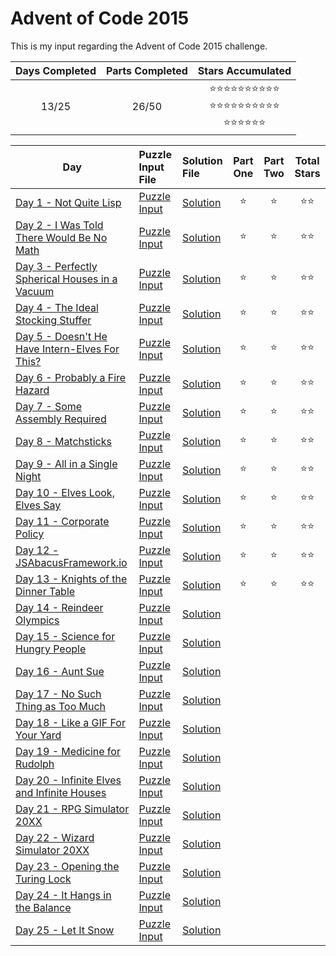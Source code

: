 # Advent of Code 2015
This is my input regarding the Advent of Code 2015 challenge.

<!-- Mark done as :star: -->

| Days Completed | Parts Completed | Stars Accumulated |
| :------------: | :-------------: | :---------------: |
| 13/25          | 26/50           | :star::star::star::star::star::star::star::star::star::star:<br>:star::star::star::star::star::star::star::star::star::star:<br>:star::star::star::star::star::star: |

| Day                                                     | Puzzle Input File         | Solution File           | Part One | Part Two | Total Stars   |
| ------------------------------------------------------- | :------------------------ | :---------------------- | :------: | :------: | :-----------: |
| [Day 1 - Not Quite Lisp][DAY_1]                         | [Puzzle Input][PUZZLE_1]  | [Solution][SOLUTION_1]  | :star:   | :star:   | :star::star:  |
| [Day 2 - I Was Told There Would Be No Math][DAY_2]      | [Puzzle Input][PUZZLE_2]  | [Solution][SOLUTION_2]  | :star:   | :star:   | :star::star:  |
| [Day 3 - Perfectly Spherical Houses in a Vacuum][DAY_3] | [Puzzle Input][PUZZLE_3]  | [Solution][SOLUTION_3]  | :star:   | :star:   | :star::star:  |
| [Day 4 - The Ideal Stocking Stuffer][DAY_4]             | [Puzzle Input][PUZZLE_4]  | [Solution][SOLUTION_4]  | :star:   | :star:   | :star::star:  |
| [Day 5 - Doesn't He Have Intern-Elves For This?][DAY_5] | [Puzzle Input][PUZZLE_5]  | [Solution][SOLUTION_5]  | :star:   | :star:   | :star::star:  |
| [Day 6 - Probably a Fire Hazard][DAY_6]                 | [Puzzle Input][PUZZLE_6]  | [Solution][SOLUTION_6]  | :star:   | :star:   | :star::star:  |
| [Day 7 - Some Assembly Required][DAY_7]                 | [Puzzle Input][PUZZLE_7]  | [Solution][SOLUTION_7]  | :star:   | :star:   | :star::star:  |
| [Day 8 - Matchsticks][DAY_8]                            | [Puzzle Input][PUZZLE_8]  | [Solution][SOLUTION_8]  | :star:   | :star:   | :star::star:  |
| [Day 9 - All in a Single Night][DAY_9]                  | [Puzzle Input][PUZZLE_9]  | [Solution][SOLUTION_9]  | :star:   | :star:   | :star::star:  |
| [Day 10 - Elves Look, Elves Say][DAY_10]                | [Puzzle Input][PUZZLE_10] | [Solution][SOLUTION_10] | :star:   | :star:   | :star::star:  |
| [Day 11 - Corporate Policy][DAY_11]                     | [Puzzle Input][PUZZLE_11] | [Solution][SOLUTION_11] | :star:   | :star:   | :star::star:  |
| [Day 12 - JSAbacusFramework.io][DAY_12]                 | [Puzzle Input][PUZZLE_12] | [Solution][SOLUTION_12] | :star:   | :star:   | :star::star:  |
| [Day 13 - Knights of the Dinner Table][DAY_13]          | [Puzzle Input][PUZZLE_13] | [Solution][SOLUTION_13] | :star:   | :star:   | :star::star:  |
| [Day 14 - Reindeer Olympics][DAY_14]                    | [Puzzle Input][PUZZLE_14] | [Solution][SOLUTION_14] |    |    |   |
| [Day 15 - Science for Hungry People][DAY_15]            | [Puzzle Input][PUZZLE_15] | [Solution][SOLUTION_15] |    |    |   |
| [Day 16 - Aunt Sue][DAY_16]                             | [Puzzle Input][PUZZLE_16] | [Solution][SOLUTION_16] |    |    |   |
| [Day 17 - No Such Thing as Too Much][DAY_17]            | [Puzzle Input][PUZZLE_17] | [Solution][SOLUTION_17] |    |    |   |
| [Day 18 - Like a GIF For Your Yard][DAY_18]             | [Puzzle Input][PUZZLE_18] | [Solution][SOLUTION_18] |    |    |   |
| [Day 19 - Medicine for Rudolph][DAY_19]                 | [Puzzle Input][PUZZLE_19] | [Solution][SOLUTION_19] |    |    |   |
| [Day 20 - Infinite Elves and Infinite Houses][DAY_20]   | [Puzzle Input][PUZZLE_20] | [Solution][SOLUTION_20] |    |    |   |
| [Day 21 - RPG Simulator 20XX][DAY_21]                   | [Puzzle Input][PUZZLE_21] | [Solution][SOLUTION_21] |    |    |   |
| [Day 22 - Wizard Simulator 20XX][DAY_22]                | [Puzzle Input][PUZZLE_22] | [Solution][SOLUTION_22] |    |    |   |
| [Day 23 - Opening the Turing Lock][DAY_23]              | [Puzzle Input][PUZZLE_23] | [Solution][SOLUTION_23] |    |    |   |
| [Day 24 - It Hangs in the Balance][DAY_24]              | [Puzzle Input][PUZZLE_24] | [Solution][SOLUTION_24] |    |    |   |
| [Day 25 - Let It Snow][DAY_25]                          | [Puzzle Input][PUZZLE_25] | [Solution][SOLUTION_25] |    |    |   |

<!-- Link to the days in Advent of Code -->
[DAY_1]:  https://adventofcode.com/2015/day/1
[DAY_2]:  https://adventofcode.com/2015/day/2
[DAY_3]:  https://adventofcode.com/2015/day/3
[DAY_4]:  https://adventofcode.com/2015/day/4
[DAY_5]:  https://adventofcode.com/2015/day/5
[DAY_6]:  https://adventofcode.com/2015/day/6
[DAY_7]:  https://adventofcode.com/2015/day/7
[DAY_8]:  https://adventofcode.com/2015/day/8
[DAY_9]:  https://adventofcode.com/2015/day/9
[DAY_10]: https://adventofcode.com/2015/day/10
[DAY_11]: https://adventofcode.com/2015/day/11
[DAY_12]: https://adventofcode.com/2015/day/12
[DAY_13]: https://adventofcode.com/2015/day/13
[DAY_14]: https://adventofcode.com/2015/day/14
[DAY_15]: https://adventofcode.com/2015/day/15
[DAY_16]: https://adventofcode.com/2015/day/16
[DAY_17]: https://adventofcode.com/2015/day/17
[DAY_18]: https://adventofcode.com/2015/day/18
[DAY_19]: https://adventofcode.com/2015/day/19
[DAY_20]: https://adventofcode.com/2015/day/20
[DAY_21]: https://adventofcode.com/2015/day/21
[DAY_22]: https://adventofcode.com/2015/day/22
[DAY_23]: https://adventofcode.com/2015/day/23
[DAY_24]: https://adventofcode.com/2015/day/24
[DAY_25]: https://adventofcode.com/2015/day/25

<!-- Link to the local Solution File -->
[SOLUTION_1]:  Day%201/Day%201%20-%20Not%20Quite%20Lisp.py
[SOLUTION_2]:  Day%202/Day%202%20-%20I%20Was%20Told%20There%20Would%20Be%20No%20Math.py
[SOLUTION_3]:  Day%203/Day%203%20-%20Perfectly%20Spherical%20Houses%20in%20a%20Vacuum.py
[SOLUTION_4]:  Day%204/Day%204%20-%20The%20Ideal%20Stocking%20Stuffer.py
[SOLUTION_5]:  Day%205/Day%205%20-%20Doesn't%20He%20Have%20Intern-Elves%20For%20This.py
[SOLUTION_6]:  Day%206/Day%206%20-%20Probably%20a%20Fire%20Hazard.py
[SOLUTION_7]:  Day%207/Day%207%20-%20Some%20Assembly%20Required.py
[SOLUTION_8]:  Day%208/Day%208%20-%20Matchsticks.py
[SOLUTION_9]:  Day%209/Day%209%20-%20All%20in%20a%20Single%20Night.py
[SOLUTION_10]: Day%2010/Day%2010%20-%20Elves%20Look,%20Elves%20Say.py
[SOLUTION_11]: Day%2011/Day%2011%20-%20Corporate%20Policy.py
[SOLUTION_12]: Day%2012/Day%2012%20-%20JSAbacusFramework_io.py
[SOLUTION_13]: Day%2013/Day%2013%20-%20Knights%20of%20the%20Dinner%20Table.py
[SOLUTION_14]: Day%2014/Day%2014%20-%20Reindeer%20Olympics.py
[SOLUTION_15]: Day%2015/Day%2015%20-%20Science%20for%20Hungry%20People.py
[SOLUTION_16]: Day%2016/Day%2016%20-%20Aunt%20Sue.py
[SOLUTION_17]: Day%2017/Day%2017%20-%20No%20Such%20Thing%20as%20Too%20Much.py
[SOLUTION_18]: Day%2018/Day%2018%20-%20Like%20a%20GIF%20For%20Your%20Yard.py
[SOLUTION_19]: Day%2019/Day%2019%20-%20Medicine%20for%20Rudolph.py
[SOLUTION_20]: Day%2020/Day%2020%20-%20Infinite%20Elves%20and%20Infinite%20Houses.py
[SOLUTION_21]: Day%2021/Day%2021%20-%20RPG%20Simulator%2020XX.py
[SOLUTION_22]: Day%2022/Day%2022%20-%20Wizard%20Simulator%2020XX.py
[SOLUTION_23]: Day%2023/Day%2023%20-%20Opening%20the%20Turing%20Lock.py
[SOLUTION_24]: Day%2024/Day%2024%20-%20It%20Hangs%20in%20the%20Balance.py
[SOLUTION_25]: Day%2025/Day%2025%20-%20Let%20It%20Snow.py

<!-- Link to the local Puzzle Input File -->
[PUZZLE_1]:  Day%201/Not_Quite_Lisp.py
[PUZZLE_2]:  Day%202/I_Was_Told_There_Would_Be_No_Math.py
[PUZZLE_3]:  Day%203/Perfectly_Spherical_Houses_in_a_Vacuum.py
[PUZZLE_4]:  Day%204/The_Ideal_Stocking_Stuffer.py
[PUZZLE_5]:  Day%205/Doesnt_He_Have_Intern_Elves_For_This.py
[PUZZLE_6]:  Day%206/Probably_a_Fire_Hazard.py
[PUZZLE_7]:  Day%207/Some_Assembly_Required.py
[PUZZLE_8]:  Day%208/Matchsticks.txt
[PUZZLE_9]:  Day%209/All_in_a_Single_Night.py
[PUZZLE_10]: Day%2010/Elves_Look,_Elves_Say.py
[PUZZLE_11]: Day%2011/Corporate_Policy.py
[PUZZLE_12]: Day%2012/JSAbacusFramework.io.py
[PUZZLE_13]: Day%2013/Knights_of_the_Dinner_Table.py
[PUZZLE_14]: Day%2014/Reindeer_Olympics.py
[PUZZLE_15]: Day%2015/Science_for_Hungry_People.py
[PUZZLE_16]: Day%2016/Aunt_Sue.py
[PUZZLE_17]: Day%2017/No_Such_Thing_as_Too_Much.py
[PUZZLE_18]: Day%2018/Like_a_GIF_For_Your_Yard.py
[PUZZLE_19]: Day%2019/Medicine_for_Rudolph.py
[PUZZLE_20]: Day%2020/Infinite_Elves_and_Infinite_Houses.py
[PUZZLE_21]: Day%2021/RPG_Simulator_20XX.py
[PUZZLE_22]: Day%2022/Wizard_Simulator_20XX.py
[PUZZLE_23]: Day%2023/Opening_the_Turing_Lock.py
[PUZZLE_24]: Day%2024/It_Hangs_in_the_Balance.py
[PUZZLE_25]: Day%2025/Let_It_Snow.py